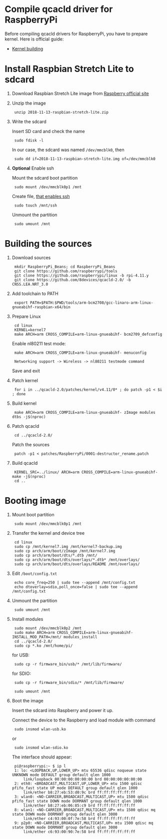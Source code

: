 Compile qcacld driver for RaspberryPi
=====================================

Before compiling qcacld drivers for RaspberryPi, you have to prepare kernel. Here is official guide:
 - [Kernel building](https://www.raspberrypi.org/documentation/linux/kernel/building.md "RaspberryPi Kernel guide")

# Install Raspbian Stretch Lite to sdcard

1. Download Raspbian Stretch Lite image from [Raspberry official site](https://www.raspberrypi.org/downloads/raspbian/)

2. Unzip the image

		unzip 2018-11-13-raspbian-stretch-lite.zip

3. Write the sdcard

	Insert SD card and check the name

		sudo fdisk -l

	In our case, the sdcard was named `/dev/mmcblk0`, then 

		sudo dd if=2018-11-13-raspbian-stretch-lite.img of=/dev/mmcblk0

4. **Optional** Enable ssh

	Mount the sdcard boot partition

		sudo mount /dev/mmcblk0p1 /mnt

	Create file, [that enables ssh](https://www.raspberrypi.org/documentation/remote-access/ssh/)

		sudo touch /mnt/ssh

	Unmount the partition

		sudo umount /mnt

# Building the sources

1. Download sources

		mkdir RaspberryPi_Beans; cd RaspberryPi_Beans
		git clone https://github.com/raspberrypi/tools
		git clone https://github.com/raspberrypi/linux -b rpi-4.11.y
		git clone https://github.com/8devices/qcacld-2.0/ -b CNSS.LEA.NRT_3.0

2. Add toolchain to PATH

		export PATH=$PATH:$PWD/tools/arm-bcm2708/gcc-linaro-arm-linux-gnueabihf-raspbian-x64/bin

3. Prepare Linux

		cd linux
		KERNEL=kernel7
		make ARCH=arm CROSS_COMPILE=arm-linux-gnueabihf- bcm2709_defconfig

	Enable nl80211 test mode:

		make ARCH=arm CROSS_COMPILE=arm-linux-gnueabihf- menuconfig

		Networking support -> Wireless -> nl80211 testmode command

	Save and exit

4. Patch kernel

		for i in ../qcacld-2.0/patches/kernel/v4.11/0* ; do patch -p1 < $i ; done

5. Build kernel

		make ARCH=arm CROSS_COMPILE=arm-linux-gnueabihf- zImage modules dtbs -j$(nproc)

6. Patch qcacld

		cd ../qcacld-2.0/

	Patch the sources

		patch -p1 < patches/RaspberryPi/0001-destructor_rename.patch

7. Build qcacld

		KERNEL_SRC=../linux/ ARCH=arm CROSS_COMPILE=arm-linux-gnueabihf- make -j$(nproc)
		cd ..

# Booting image

1. Mount boot partition

		sudo mount /dev/mmcblk0p1 /mnt

2. Transfer the kernel and device tree

		cd linux
		sudo cp /mnt/kernel7.img /mnt/kernel7-backup.img
		sudo cp arch/arm/boot/zImage /mnt/kernel7.img
		sudo cp arch/arm/boot/dts/*.dtb /mnt/
		sudo cp arch/arm/boot/dts/overlays/*.dtb* /mnt/overlays/
		sudo cp arch/arm/boot/dts/overlays/README /mnt/overlays/

3. Edit `/boot/config.txt`

		echo core_freq=250 | sudo tee --append /mnt/config.txt
		echo dtoverlay=sdio,poll_once=false | sudo tee --append /mnt/config.txt

4. Unmount the partition

		sudo umount /mnt

5. Install modules

		sudo mount /dev/mmcblk0p2 /mnt
		sudo make ARCH=arm CROSS_COMPILE=arm-linux-gnueabihf- INSTALL_MOD_PATH=/mnt/ modules_install
		cd ../qcacld-2.0/
		sudo cp *.ko /mnt/home/pi/

	for USB:

		sudo cp -r firmware_bin/usb/* /mnt/lib/firmware/

	for SDIO:

		sudo cp -r firmware_bin/sdio/* /mnt/lib/firmware/

		sudo umount /mnt

6. Boot the image

	Insert the sdcard into Raspberry and power it up.

	Connect the device to the Raspberry and load module with command

		sudo insmod wlan-usb.ko

	or

		sudo insmod wlan-sdio.ko

	The interface should appear:

		pi@raspberrypi:~ $ ip l
		1: lo: <LOOPBACK,UP,LOWER_UP> mtu 65536 qdisc noqueue state UNKNOWN mode DEFAULT group default qlen 1000
			link/loopback 00:00:00:00:00:00 brd 00:00:00:00:00:00
		2: eth0: <BROADCAST,MULTICAST,UP,LOWER_UP> mtu 1500 qdisc pfifo_fast state UP mode DEFAULT group default qlen 1000
			link/ether b8:27:eb:53:d0:9c brd ff:ff:ff:ff:ff:ff
		3: wlan0: <NO-CARRIER,BROADCAST,MULTICAST,UP> mtu 1500 qdisc pfifo_fast state DOWN mode DORMANT group default qlen 1000
			link/ether b8:27:eb:06:85:c9 brd ff:ff:ff:ff:ff:ff
		8: wlan1: <NO-CARRIER,BROADCAST,MULTICAST,UP> mtu 1500 qdisc mq state DOWN mode DORMANT group default qlen 3000
			link/ether c4:93:00:0f:7e:58 brd ff:ff:ff:ff:ff:ff
		9: p2p0: <NO-CARRIER,BROADCAST,MULTICAST,UP> mtu 1500 qdisc mq state DOWN mode DORMANT group default qlen 3000
			link/ether c6:93:00:90:7e:58 brd ff:ff:ff:ff:ff:ff


